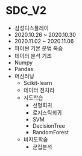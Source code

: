 # SDC_V2


* 삼성디스플레이
* 2020.10.26 ~ 2020.10.30
* 2020.11.02 ~ 2020.11.06
* 파이썬 기본 문법 복습 
* 데이터 분석 기초
* Numpy
* Pandas
* 머신러닝
  * Scikit-learn
  * 데이터 전처리
  * 지도학습
    * 선형회귀
    * 로지스틱회귀
    * SVM
    * DecisionTree
    * RandomForest
  * 비지도학습
    * 군집분석
